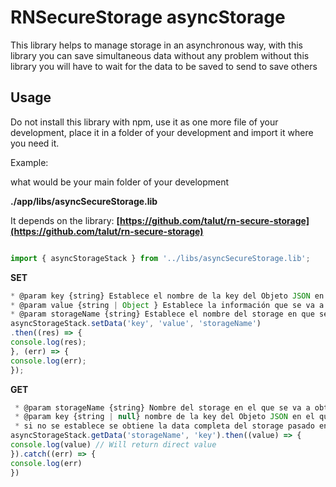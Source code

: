 # RNSecureStorage asyncStorage

This library helps to manage storage in an asynchronous way, with this library you can save simultaneous data without any problem without this library you will have to wait for the data to be saved to send to save others

## Usage

Do not install this library with npm, use it as one more file of your development, place it in a folder of your development and import it where you need it.

Example:

what would be your main folder of your development

**./app/libs/asyncSecureStorage.lib**


It depends on the library: **[https://github.com/talut/rn-secure-storage](https://github.com/talut/rn-secure-storage)**

```javascript

import { asyncStorageStack } from '../libs/asyncSecureStorage.lib';

```

**SET**
```javascript
* @param key {string} Establece el nombre de la key del Objeto JSON en el que se va a guardar la información
* @param value {string | Object } Establece la información que se va a guardar
* @param storageName {string} Establece el nombre del storage en que se va a guardar la información
asyncStorageStack.setData('key', 'value', 'storageName')
.then((res) => {
console.log(res);
}, (err) => {
console.log(err);
});
```

**GET**

```javascript
 * @param storageName {string} Nombre del storage en el que se va a obtener la información
 * @param key {string | null} nombre de la key del Objeto JSON en el que se va a obtener la información,
 * si no se establece se obtiene la data completa del storage pasado en el parametro {storageName}
asyncStorageStack.getData('storageName', 'key').then((value) => {
console.log(value) // Will return direct value
}).catch((err) => {
console.log(err)
})
```
